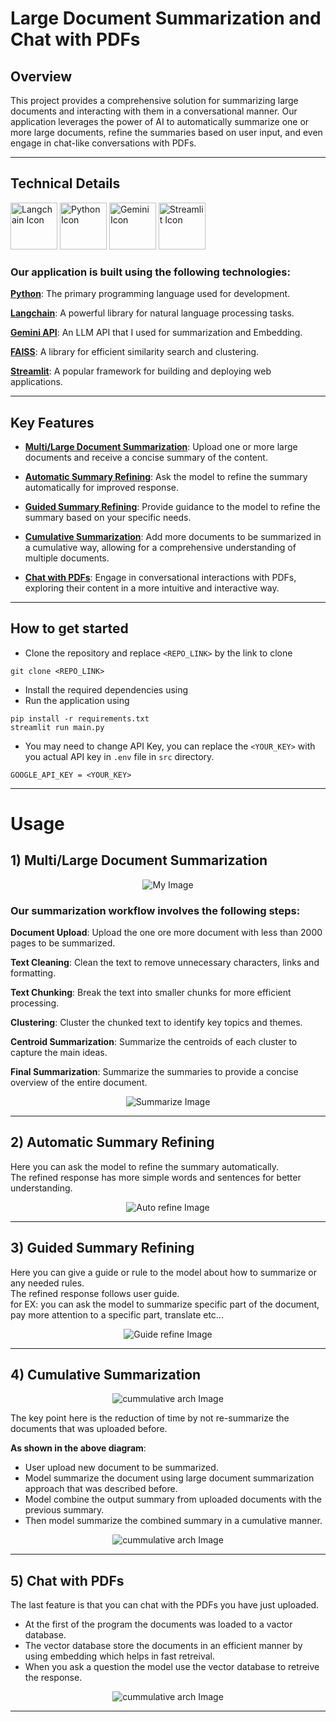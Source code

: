 # Large Document Summarization and Chat with PDFs

## Overview
This project provides a comprehensive solution for summarizing large documents and interacting with them in a conversational manner. Our application leverages the power of AI to automatically summarize one or more large documents, refine the summaries based on user input, and even engage in chat-like conversations with PDFs.

---
## Technical Details
<img width="75px" src="assets/langchain.jpeg" alt="Langchain Icon" />   <img width="75px" src="assets/python-icon.svg" alt="Python Icon" />   <img width="75px" src="assets/google-gemini-icon.svg" alt="Gemini Icon" />   <img width="75px" src="assets/streamlit-icon.svg" alt="Streamlit Icon" />

### Our application is built using the following technologies:

[**Python**](https://www.python.org/): The primary programming language used for development.  

[**Langchain**](https://www.langchain.com): A powerful library for natural language processing tasks.  

[**Gemini API**](https://ai.google.dev/gemini-api/docs): An LLM API that I used for summarization and Embedding.  

[**FAISS**](https://faiss.ai/): A library for efficient similarity search and clustering.  

[**Streamlit**](https://streamlit.io/): A popular framework for building and deploying web applications.  

---
## Key Features

- [**Multi/Large Document Summarization**](#f1): Upload one or more large documents and receive a concise summary of the content.
    
- [**Automatic Summary Refining**](#f2): Ask the model to refine the summary automatically for improved response.  

- [**Guided Summary Refining**](#f3): Provide guidance to the model to refine the summary based on your specific needs.  

- [**Cumulative Summarization**](#f4): Add more documents to be summarized in a cumulative way, allowing for a comprehensive understanding of multiple documents.  

- [**Chat with PDFs**](#f5): Engage in conversational interactions with PDFs, exploring their content in a more intuitive and interactive way.

---

## How to get started

* Clone the repository and replace `<REPO_LINK>` by the link to clone 
```
git clone <REPO_LINK>
```  

* Install the required dependencies using
* Run the application using
```
pip install -r requirements.txt
streamlit run main.py
```  

* You may need to change API Key, you can replace the `<YOUR_KEY>` with you actual API key in `.env` file in `src` directory.
```
GOOGLE_API_KEY = <YOUR_KEY>
```
 
---
<a name="f1"></a>
# Usage
## 1) Multi/Large Document Summarization

<p align="center">
<img src="assets/LDS.jpeg" alt="My Image" > 
</p>

### Our summarization workflow involves the following steps:

**Document Upload**: Upload the one ore more document with less than 2000 pages to be summarized.  

**Text Cleaning**: Clean the text to remove unnecessary characters, links and formatting.  

**Text Chunking**: Break the text into smaller chunks for more efficient processing.  

**Clustering**: Cluster the chunked text to identify key topics and themes.   

**Centroid Summarization**: Summarize the centroids of each cluster to capture the main ideas.  

**Final Summarization**: Summarize the summaries to provide a concise overview of the entire document.  

<p align="center">
<img src="assets/LDS_GIF.gif" alt="Summarize Image"> 
</p>

---
<a name="f2"></a>
## 2) Automatic Summary Refining

Here you can ask the model to refine the summary automatically.   
The refined response has more simple words and sentences for better understanding.

<p align="center">
<img src="assets/auto_refine_GIF.gif" alt="Auto refine Image"> 
</p>

---

<a name="f3"></a>
## 3) Guided Summary Refining
Here you can give a guide or rule to the model about how to summarize or any needed rules.   
The refined response follows user guide.  
for EX: you can ask the model to summarize specific part of the document, pay more attention to a specific part, translate etc...

<p align="center">
<img src="assets/guide-refine_GIF.gif" alt="Guide refine Image"> 
</p>


---

<a name="f4"></a>
## 4) Cumulative Summarization

<p align="center">
<img src="assets/Cumulative.jpeg" alt="cummulative arch Image"> 
</p>

The key point here is the reduction of time by not re-summarize the documents that was uploaded before.

**As shown in the above diagram**:
- User upload new document to be summarized.  
- Model summarize the document using large document summarization approach that was described before.
- Model combine the output summary from uploaded documents with the previous summary.
- Then model summarize the combined summary in a cumulative manner.     

<p align="center">
<img src="assets/cumulative_GIF.gif" alt="cummulative arch Image"> 
</p>

---

<a name="f5"></a>
## 5) Chat with PDFs

The last feature is that you can chat with the PDFs you have just uploaded.  
 
- At the first of the program the documents was loaded to a vactor database.  
- The vector database store the documents in an efficient manner by using embedding which helps in fast retreival.  
- When you ask a question the model use the vector database to retreive the response.

<p align="center">
<img src="assets/chat_GIF.gif" alt="cummulative arch Image"> 
</p>

---

